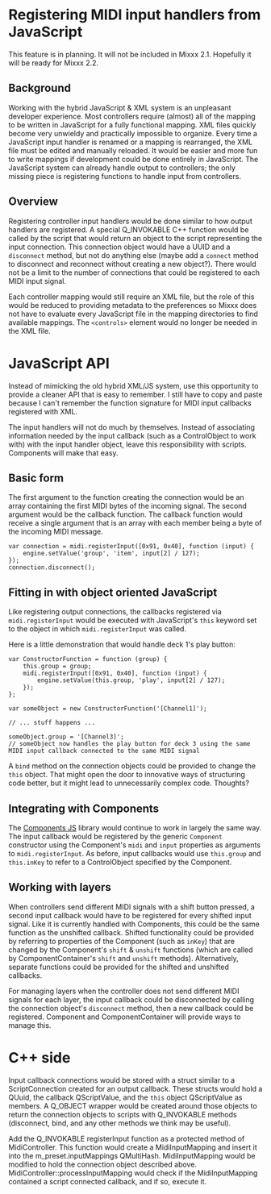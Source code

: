 # Registering MIDI input handlers from JavaScript

This feature is in planning. It will not be included in Mixxx 2.1.
Hopefully it will be ready for Mixxx 2.2.

## Background

Working with the hybrid JavaScript & XML system is an unpleasant
developer experience. Most controllers require (almost) all of the
mapping to be written in JavaScript for a fully functional mapping. XML
files quickly become very unwieldy and practically impossible to
organize. Every time a JavaScript input handler is renamed or a mapping
is rearranged, the XML file must be edited and manually reloaded. It
would be easier and more fun to write mappings if development could be
done entirely in JavaScript. The JavaScript system can already handle
output to controllers; the only missing piece is registering functions
to handle input from controllers.

## Overview

Registering controller input handlers would be done similar to how
output handlers are registered. A special Q\_INVOKABLE C++ function
would be called by the script that would return an object to the script
representing the input connection. This connection object would have a
UUID and a `disconnect` method, but not do anything else (maybe add a
`connect` method to disconnect and reconnect without creating a new
object?). There would not be a limit to the number of connections that
could be registered to each MIDI input signal.

Each controller mapping would still require an XML file, but the role of
this would be reduced to providing metadata to the preferences so Mixxx
does not have to evaluate every JavaScript file in the mapping
directories to find available mappings. The `<controls>` element would
no longer be needed in the XML file.

# JavaScript API

Instead of mimicking the old hybrid XML/JS system, use this opportunity
to provide a cleaner API that is easy to remember. I still have to copy
and paste because I can't remember the function signature for MIDI input
callbacks registered with XML.

The input handlers will not do much by themselves. Instead of
associating information needed by the input callback (such as a
ControlObject to work with) with the input handler object, leave this
responsibility with scripts. Components will make that easy.

## Basic form

The first argument to the function creating the connection would be an
array containing the first MIDI bytes of the incoming signal. The second
argument would be the callback function. The callback function would
receive a single argument that is an array with each member being a byte
of the incoming MIDI message.

    var connection = midi.registerInput([0x91, 0x40], function (input) {
        engine.setValue('group', 'item', input[2] / 127);
    });
    connection.disconnect();

## Fitting in with object oriented JavaScript

Like registering output connections, the callbacks registered via
`midi.registerInput` would be executed with JavaScript's `this` keyword
set to the object in which `midi.registerInput` was called.

Here is a little demonstration that would handle deck 1's play button:

    var ConstructorFunction = function (group) {
        this.group = group;
        midi.registerInput([0x91, 0x40], function (input) {
            engine.setValue(this.group, 'play', input[2] / 127);
        });
    };
    
    var someObject = new ConstructorFunction('[Channel1]');
    
    // ... stuff happens ...
    
    someObject.group = '[Channel3]';
    // someObject now handles the play button for deck 3 using the same MIDI input callback connected to the same MIDI signal

A `bind` method on the connection objects could be provided to change
the `this` object. That might open the door to innovative ways of
structuring code better, but it might lead to unnecessarily complex
code. Thoughts?

## Integrating with Components

The [Components JS](Components%20JS) library would continue to work in
largely the same way. The input callback would be registered by the
generic `Component` constructor using the Component's `midi` and `input`
properties as arguments to `midi.registerInput`. As before, input
callbacks would use `this.group` and `this.inKey` to refer to a
ControlObject specified by the Component.

## Working with layers

When controllers send different MIDI signals with a shift button
pressed, a second input callback would have to be registered for every
shifted input signal. Like it is currently handled with Components, this
could be the same function as the unshifted callback. Shifted
functionality could be provided by referring to properties of the
Component (such as `inKey`) that are changed by the Component's `shift`
& `unshift` functions (which are called by ComponentContainer's `shift`
and `unshift` methods). Alternatively, separate functions could be
provided for the shifted and unshifted callbacks.

For managing layers when the controller does not send different MIDI
signals for each layer, the input callback could be disconnected by
calling the connection object's `disconnect` method, then a new callback
could be registered. Component and ComponentContainer will provide ways
to manage this.

# C++ side

Input callback connections would be stored with a struct similar to a
ScriptConnection created for an output callback. These structs would
hold a QUuid, the callback QScriptValue, and the `this` object
QScriptValue as members. A Q\_OBJECT wrapper would be created around
those objects to return the connection objects to scripts with
Q\_INVOKABLE methods (disconnect, bind, and any other methods we think
may be useful).

Add the Q\_INVOKABLE registerInput function as a protected method of
MidiController. This function would create a MidiInputMapping and insert
it into the m\_preset.inputMappings QMultiHash. MidiInputMapping would
be modified to hold the connection object described above.
MidiController::processInputMapping would check if the MidiInputMapping
contained a script connected callback, and if so, execute it.
